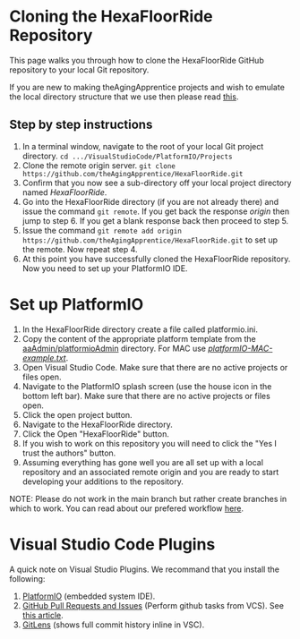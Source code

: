 # Cloning the HexaFloorRide Repository

This page walks you through how to clone the HexaFloorRide GitHub repository to your local Git repository. 

If you are new to making theAgingApprentice projects and wish to emulate the local directory structure that we use then please read 
[this](https://va3wam.github.io/versionControl/#local-directory-setup).

## Step by step instructions

1. In a terminal window, navigate to the root of your local Git project directory. ```cd .../VisualStudioCode/PlatformIO/Projects```
2. Clone the remote origin server. ```git clone https://github.com/theAgingApprentice/HexaFloorRide.git```
3. Confirm that you now see a sub-directory off your local project directory named *HexaFloorRide*. 
4. Go into the HexaFloorRide directory (if you are not already there) and issue the command ```git remote```. If you get back the response *origin* then jump to step 6. If you get a blank response back then proceed to step 5.
5. Issue the command ```git remote add origin https://github.com/theAgingApprentice/HexaFloorRide.git``` to set up the remote. Now repeat step 4. 
6. At this point you have successfully cloned the HexaFloorRide repository. Now you need to set up your PlatformIO IDE.

# Set up PlatformIO

1. In the HexaFloorRide directory create a file called platformio.ini.
2. Copy the content of the appropriate platform template from the [aaAdmin/platformioAdmin](./aaAdmin/platformioAdmin) directory. For MAC use [*platformIO-MAC-example.txt*](./aaAdmin/platformioAdmin/platformIO-MAC-example.txt).
3. Open Visual Studio Code. Make sure that there are no active projects or files open.
4. Navigate to the PlatformIO splash screen (use the house icon in the bottom left bar). Make sure that there are no active projects or files open.
5. Click the open project button.
6. Navigate to the HexaFloorRide directory.
7. Click the Open "HexaFloorRide" button. 
8. If you wish to work on this repository you will need to click the "Yes I trust the authors" button.
9. Assuming everything has gone well you are all set up with a local repository and an associated remote origin and you are ready to start developing your additions to the repository.

NOTE: Please do not work in the main branch but rather create branches in which to work. You can read about our prefered workflow [here](https://theAgingApprentice.github.io/versionControl/#git-workflow).

# Visual Studio Code Plugins

A quick note on Visual Studio Plugins. We recommand that you install the following:

1. [PlatformIO](https://marketplace.visualstudio.com/items?itemName=platformio.platformio-ide) (embedded system IDE).
2. [GitHub Pull Requests and Issues](https://marketplace.visualstudio.com/items?itemName=GitHub.vscode-pull-request-github) (Perform github tasks from VCS). See [this article](https://code.visualstudio.com/docs/editor/github).
3. [GitLens](https://marketplace.visualstudio.com/items?itemName=eamodio.gitlens) (shows full commit history inline in VSC). 
